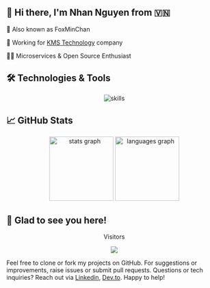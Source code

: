 ## 👋 Hi there, I'm Nhan Nguyen from 🇻🇳

🦊 Also known as FoxMinChan

🏢 Working for [KMS Technology](https://kms-technology.com/) company

👨‍💻 Microservices & Open Source Enthusiast

## 🛠️ Technologies & Tools

<div align="center">
  <img loading="lazy" src="https://skillicons.dev/icons?i=dotnet,nestjs,react,docker,kubernetes,linux,githubactions,aws,azure" alt="skills"  />
</div>

## 📈 GitHub Stats

<div align="center">
  <img loading="lazy" src="https://github-readme-stats.vercel.app/api?username=foxminchan&show_icons=true&theme=dracula" height="150" alt="stats graph"  />
  <img loading="lazy" src="https://github-readme-stats.vercel.app/api/top-langs?username=foxminchan&layout=compact&card_width=320&langs_count=6&theme=dracula" height="150" alt="languages graph"  />
</div>

## 👋 Glad to see you here!

<p align="center">Visitors</p>
<div align="center">
  <img src="https://profile-counter.glitch.me/foxminchan/count.svg?"  />
</div>

<p align="justify">

Feel free to clone or fork my projects on GitHub. For suggestions or improvements, raise issues or submit pull requests. Questions or tech inquiries? Reach out via [Linkedin](https://www.linkedin.com/in/nxnhan/), [Dev.to](https://dev.to/foxminchan). Happy to help!

</p>
